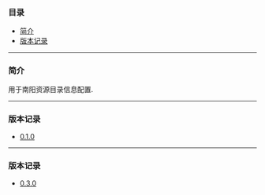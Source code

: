 ### 目录

* [简介](#abstract)
* [版本记录](#version)

---

### <a name="abstract">简介</a>

用于南阳资源目录信息配置.

---

### <a name="version">版本记录</a>

* [0.1.0](./Docs/Version/0.1.0.md "0.1.0")

---

### <a name="version">版本记录</a>

* [0.3.0](./Docs/Version/0.3.0.md "0.3.0")
